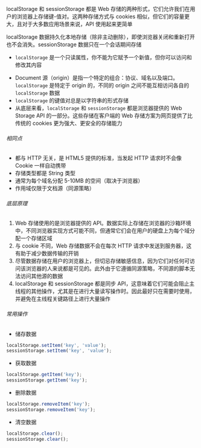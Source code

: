 localStorage 和 sessionStorage 都是 Web 存储的两种形式，它们允许我们在用户的浏览器上存储键-值对。这两种存储方式与 cookies 相似，但它们的容量更大，且对于大多数应用场景来说，API 使用起来更简单

localStorage 数据持久化本地存储（除非主动删除），即使浏览器关闭和重新打开也不会消失。sessionStorage 数据只在一个会话期间存储

- `localStorage` 是一个只读属性，你不能为它赋予一个新值，但你可以访问和修改其内容
* Document 源（origin）是指一个特定的组合：协议、域名以及端口。`localStorage` 是特定于 origin 的，不同的 origin 之间不能互相访问各自的 `localStorage` 数据
* `localStorage` 的键值对总是以字符串的形式存储
* 从底层来看，`localStorage` 和 `sessionStorage` 都是浏览器提供的 Web Storage API 的一部分。这些存储在客户端的 Web 存储方案为网页提供了比传统的 cookies 更为强大、更安全的存储能力

###### 相同点

- 都与 HTTP 无关，是 HTML5 提供的标准，当发起 HTTP 请求时不会像 Cookie 一样自动携带
- 存储类型都是 String 类型
- 通常为每个域名分配 5-10MB 的空间（取决于浏览器）
- 作用域仅限于文档源（同源策略）

###### 底层原理

1. Web 存储使用的是浏览器提供的 API。数据实际上存储在浏览器的沙箱环境中，不同浏览器实现方式可能不同，但通常它们会在用户的硬盘上为每个域分配一个存储区域
2. 与 cookie 不同，Web 存储数据不会在每次 HTTP 请求中发送到服务器，这有助于减少数据传输的开销
3. 尽管数据存储在用户的浏览器上，但切忌存储敏感信息，因为它们对任何可访问该浏览器的人来说都是可见的。此外由于它遵循同源策略，不同源的脚本无法访问其他源的数据
4. localStorage 和 sessionStorage 都是同步 API，这意味着它们可能会阻止主线程的其他操作，尤其是在进行大量读写操作时。因此最好只在需要时使用，并避免在主线程关键路径上进行大量操作

###### 常用操作

- 储存数据

```JavaScript
localStorage.setItem('key', 'value');
sessionStorage.setItem('key', 'value');
```

- 获取数据

```JavaScript
localStorage.getItem('key');
sessionStorage.getItem('key');
```

- 删除数据

```JavaScript
localStorage.removeItem('key');
sessionStorage.removeItem('key');
```

- 清空数据

```JavaScript
localStorage.clear();
sessionStorage.clear();
```
